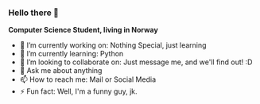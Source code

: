 ### Hello there 👋

**Computer Science Student, living in Norway**

- 🔭 I’m currently working on: Nothing Special, just learning
- 🌱 I’m currently learning: Python
- 👯 I’m looking to collaborate on: Just message me, and we'll find out! :D
- 💬 Ask me about anything
- 📫 How to reach me: Mail or Social Media
- ⚡ Fun fact: Well, I'm a funny guy, jk.
